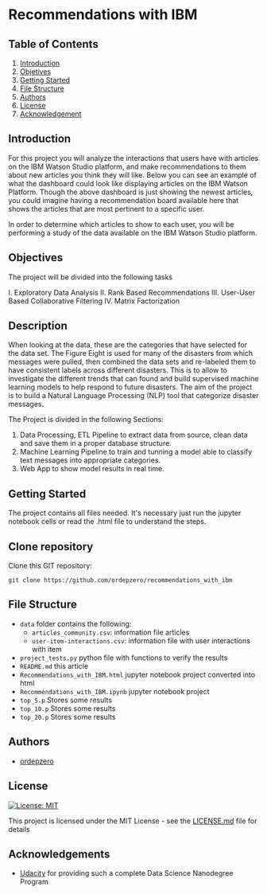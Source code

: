 # Recommendations with IBM



## Table of Contents
1. [Introduction](#introduction)
2. [Objetives](#objetives)
3. [Getting Started](#getting_started)
4. [File Structure](#files)
5. [Authors](#authors)
6. [License](#license)
7. [Acknowledgement](#acknowledgement)

<a name="descripton"></a>
## Introduction

For this project you will analyze the interactions that users have with articles on the IBM Watson Studio platform, and make recommendations to them about new articles you think they will like. Below you can see an example of what the dashboard could look like displaying articles on the IBM Watson Platform.
Though the above dashboard is just showing the newest articles, you could imagine having a recommendation board available here that shows the articles that are most pertinent to a specific user.

In order to determine which articles to show to each user, you will be performing a study of the data available on the IBM Watson Studio platform. 
<a name="objectives"></a>
## Objectives

The project will be divided into the following tasks

I. Exploratory Data Analysis
II. Rank Based Recommendations
III. User-User Based Collaborative Filtering
IV. Matrix Factorization

<a name="description"></a>
## Description

When looking at the data, these are the categories that have selected for the 
data set.
The Figure Eight is used for many of the disasters from which messages were 
pulled, then combined the data sets and re-labeled them
to have consistent labels across different disasters. 
This is to allow to investigate the different trends that can found
and build supervised machine learning models to help respond to future disasters.
The aim of the project is to build a Natural Language Processing (NLP) tool that categorize disaster messages.

The Project is divided in the following Sections:

1. Data Processing, ETL Pipeline to extract data from source, clean data and save them in a proper database structure.
2. Machine Learning Pipeline to train and tunning a model able to classify text messages into appropriate categories.
3. Web App to show model results in real time. 

<a name="getting_started"></a>
## Getting Started

The project contains all files needed. It's necessary just run the jupyter notebook
cells or read the .html file to understand the steps.

<a name="clone"></a>
## Clone repository

Clone this GIT repository:

```
git clone https://github.com/ordepzero/recommendations_with_ibm
```

<a name="file"></a>
## File Structure

* `data` folder contains the following:
  * `articles_community.csv`: information file  articles
  * `user-item-interactions.csv`: information file with user interactions with item 
* `project_tests.py` python file with functions to verify the results
* `README.md` this article
* `Recommendations_with_IBM.html` jupyter notebook project converted into html
* `Recommendations_with_IBM.ipynb` jupyter notebook project
* `top_5.p` Stores some results
* `top_10.p` Stores some results
* `top_20.p` Stores some results

<a name="authors"></a>
## Authors

* [ordepzero](https://github.com/ordepzero)

<a name="license"></a>

## License
[![License: MIT](https://img.shields.io/badge/License-MIT-yellow.svg)](https://opensource.org/licenses/MIT)

This project is licensed under the MIT License - see the [LICENSE.md](LICENSE.md) file for details

<a name="acknowledgement"></a>

## Acknowledgements

* [Udacity](https://www.udacity.com/) for providing such a complete Data Science Nanodegree Program
